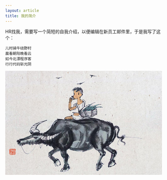 ```yaml
---
layout: article
title: 我的简介
---
```


HR找我，需要写一个简短的自我介绍，以便编辑在新员工邮件里，于是我写了这个：

```
儿时骑牛绕野村
晨看朝阳晚看云
如今北漂程序客
行行代码斩光阴
```

![](/images/mt.jpg)